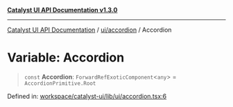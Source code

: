 [**Catalyst UI API Documentation v1.3.0**](../../../README.md)

---

[Catalyst UI API Documentation](../../../README.md) / [ui/accordion](../README.md) / Accordion

# Variable: Accordion

> `const` **Accordion**: `ForwardRefExoticComponent`\<`any`\> = `AccordionPrimitive.Root`

Defined in: [workspace/catalyst-ui/lib/ui/accordion.tsx:6](https://github.com/TheBranchDriftCatalyst/catalyst-ui/blob/main/lib/ui/accordion.tsx#L6)
